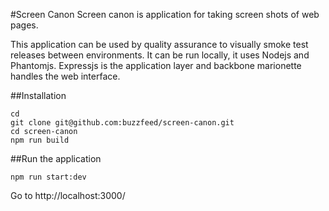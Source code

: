 #Screen Canon
Screen canon is application for taking screen shots of web pages. 

This application can be used by quality assurance to visually smoke test releases between environments. It can be run locally, it uses Nodejs and Phantomjs. Expressjs is the application layer and backbone marionette handles the web interface. 

##Installation
```
cd
git clone git@github.com:buzzfeed/screen-canon.git
cd screen-canon
npm run build
```

##Run the application
```
npm run start:dev
```

Go to http://localhost:3000/
